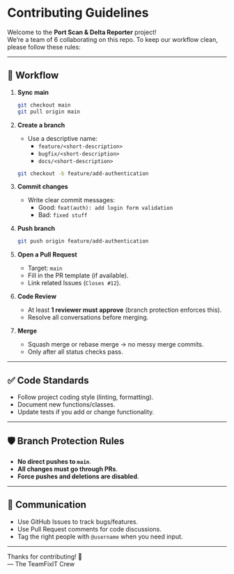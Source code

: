 # Contributing Guidelines

Welcome to the **Port Scan & Delta Reporter** project!  
We’re a team of 6 collaborating on this repo. To keep our workflow clean, please follow these rules:

---

## 🔀 Workflow

1. **Sync main**

   ```bash
   git checkout main
   git pull origin main
   ```

2. **Create a branch**

   - Use a descriptive name:
     - `feature/<short-description>`
     - `bugfix/<short-description>`
     - `docs/<short-description>`

   ```bash
   git checkout -b feature/add-authentication
   ```

3. **Commit changes**

   - Write clear commit messages:
     - Good: `feat(auth): add login form validation`
     - Bad: `fixed stuff`

4. **Push branch**

   ```bash
   git push origin feature/add-authentication
   ```

5. **Open a Pull Request**

   - Target: `main`
   - Fill in the PR template (if available).
   - Link related Issues (`Closes #12`).

6. **Code Review**

   - At least **1 reviewer must approve** (branch protection enforces this).
   - Resolve all conversations before merging.

7. **Merge**
   - Squash merge or rebase merge → no messy merge commits.
   - Only after all status checks pass.

---

## ✅ Code Standards

- Follow project coding style (linting, formatting).
- Document new functions/classes.
- Update tests if you add or change functionality.

---

## 🛡 Branch Protection Rules

- **No direct pushes to `main`**.
- **All changes must go through PRs**.
- **Force pushes and deletions are disabled**.

---

## 💬 Communication

- Use GitHub Issues to track bugs/features.
- Use Pull Request comments for code discussions.
- Tag the right people with `@username` when you need input.

---

Thanks for contributing! 🚀  
— The TeamFixIT Crew
